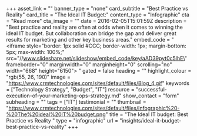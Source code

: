 +++
asset_link = ""
banner_type = "none"
card_subtitle = "Best Practice vs Reality"
card_title = "The Ideal IT Budget:"
content_type = "Infographic"
cta = "Read more"
cta_image = ""
date = 2016-02-05T15:01:59Z
description = "Best practice and reality are often at odds when it comes to winning the ideal IT budget. But collaboration can bridge the gap and deliver great results for marketing and other key business areas."
embed_code = "<iframe style=\"border: 1px solid #CCC; border-width: 1px; margin-bottom: 5px; max-width: 100%;\" src=\"//www.slideshare.net/slideshow/embed_code/key/aAD39pyt0c5lhE\" frameborder=\"0\" marginwidth=\"0\" marginheight=\"0\" scrolling=\"no\" width=\"668\" height=\"6150\"> </iframe>"
gated = false
heading = ""
highlight_colour = "rgb(55, 26, 190)"
image = "https://www.crmtechnologies.com/sites/default/files/Blog_4.gif"
keywords = ["Technology Strategy", "Budget", "IT"]
resource = "successful-execution-of-your-marketing-ops-strategy.md"
show_contact = "form"
subheading = ""
tags = ["IT"]
testimonial = ""
thumbnail = "https://www.crmtechnologies.com/sites/default/files/Infographic%20-%20The%20ideal%20IT%20budget.png"
title = "The Ideal IT budget: Best Practice vs Reality "
type = "infographic"
url = "insights/ideal-it-budget-best-practice-vs-reality"
+++

